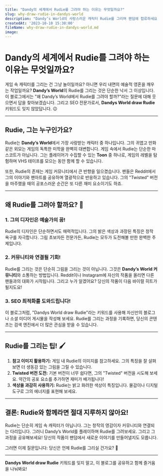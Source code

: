```yaml
---
title: "Dandy의 세계에서 Rudie를 그려야 하는 이유는 무엇일까요?"
slug: why-draw-rudie-in-dandys-world
description: "Dandy’s World의 사랑스러운 캐릭터 Rudie를 그리며 팬덤에 합류하세요! 그의 독특한 디자인과 게임 내 역할에 대한 재미있는 통찰력을 제공합니다."
createdAt: '2023-10-10 15:30:00'
fileName: why-draw-rudie-in-dandys-world.md
image: 
---
```


# Dandy의 세계에서 Rudie를 그려야 하는 이유는 무엇일까요?

게임 속 캐릭터를 그리는 건 그냥 놀이일까요? 아니면 우리 내면의 예술적 영혼을 깨우는 작업일까요? **Dandy’s World**의 Rudie를 그리는 것은 단순한 낙서 그 이상입니다. 이 블로그에서는 "왜 Dandy’s World에서 Rudie를 그려야 할까?"라는 질문에 대해 웃으면서 답을 찾아보겠습니다. 그리고 SEO 전문가로서, **Dandys World draw Rudie** 키워드도 잊지 않았답니다. 😉

---

## Rudie, 그는 누구인가요?

Rudie는 **Dandy’s World**에서 가장 사랑받는 캐릭터 중 하나입니다. 그의 귀엽고 만화 같은 외모는 게임의 독특한 미학을 완벽히 대변합니다. 게임 속에서 Rudie는 단순한 마스코트가 아닙니다. 그는 플레이어가 수집할 수 있는 **Toon** 중 하나로, 게임의 레벨을 탐험하며 VHS 테이프를 모으는 동안 함께 할 수 있습니다.

또한, Rudie의 존재는 게임 커뮤니티에서 큰 반향을 일으켰습니다. 팬들은 Reddit에서 그의 이야기와 팬아트를 공유하며 열광적으로 반응하고 있습니다. 그의 "Twisted" 버전을 마주했을 때의 공포스러운 순간은 또 다른 재미 요소이기도 하죠.

---

## 왜 Rudie를 그려야 할까요? 🤔

### 1. **그의 디자인은 예술가의 꿈!**
Rudie의 디자인은 단순하면서도 매력적입니다. 그의 밝은 색상과 과장된 특징은 창작 욕구를 자극합니다. 그림 초보자든 전문가든, Rudie는 모두가 도전해볼 만한 완벽한 주제입니다.

### 2. **커뮤니티와 연결될 기회!**
Rudie를 그리는 것은 단순히 그림을 그리는 것이 아닙니다. 그것은 **Dandy’s World 커뮤니티**와 소통하는 방법입니다. Reddit이나 Instagram에 자신의 작품을 올리면 다른 팬들과의 대화가 시작됩니다. 그리고 누가 알겠어요? 당신의 작품이 다음 바이럴 히트가 될지도요!

### 3. **SEO 최적화를 도와드립니다!**
이 블로그처럼, "Dandys World draw Rudie"라는 키워드를 사용해 자신만의 블로그나 소셜 미디어 게시물을 작성해 보세요. Rudie를 그리는 과정을 기록하면, 당신의 콘텐츠는 검색 엔진에서 더 많은 관심을 받을 수 있습니다.

---

## Rudie를 그리는 팁! 🖌️

1. **참고 이미지 활용하기:** 게임 내 Rudie의 이미지를 참고하세요. 그의 특징을 잘 살펴보면 더 생동감 있는 그림을 그릴 수 있습니다.
2. **Twisted 버전 도전:** 기본 버전이 너무 쉽다면, 그의 "Twisted" 버전을 시도해 보세요. 약간의 공포 요소를 추가하면 재미가 배가됩니다!
3. **색상을 과감히 사용하기:** Rudie는 밝고 화려한 색상이 특징입니다. 물감이나 디지털 도구로 그의 에너지를 표현해 보세요.

---

## 결론: Rudie와 함께라면 절대 지루하지 않아요!

Rudie는 단순히 게임 속 캐릭터가 아닙니다. 그는 창작의 영감이자 커뮤니티와 연결되는 다리입니다. 그러니 Dandy’s World를 플레이하며 Rudie를 그려보세요. 그리고 그 과정을 공유해보세요! 당신의 작품이 팬덤에서 새로운 이야기를 만들어낼지도 모릅니다.

그러면 이제 질문입니다: 당신은 언제 Rudie를 그리실 건가요? 🎨

--- 

**Dandys World draw Rudie** 키워드를 잊지 말고, 이 블로그를 공유하고 함께 즐거움을 나눠봐요!